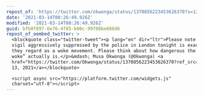 ```yaml
---
repost_of: 'https://twitter.com/okwonga/status/1370856223453626370?s=12'
date: '2021-03-14T08:26:49.926Z'
modified: '2021-03-14T08:26:49.926Z'
guid: bfb0f897-6e76-4f85-b00c-99708be686d6
repost_of_oembed_twitter: >
  <blockquote class="twitter-tweet"><p lang="en" dir="ltr">Please note that the
  vigil aggressively suppressed by the police in London tonight is exactly what
  they regard as a woke movement. Please think about how dangerous the “war on
  woke” actually is.</p>&mdash; Musa Okwonga (@Okwonga) <a
  href="https://twitter.com/Okwonga/status/1370856223453626370?ref_src=twsrc%5Etfw">March
  13, 2021</a></blockquote>

  <script async src="https://platform.twitter.com/widgets.js"
  charset="utf-8"></script>
---
```

 
